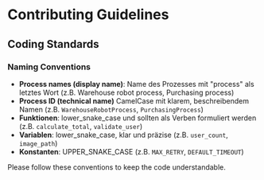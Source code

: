# Contributing Guidelines

## Coding Standards

### Naming Conventions

- **Process names (display name)**: Name des Prozesses mit "process" als letztes Wort (z.B. Warehouse robot process, Purchasing process)
- **Process ID (technical name)** CamelCase mit klarem, beschreibendem Namen (z.B. `WarehouseRobotProcess`, `PurchasingProcess`)
- **Funktionen**: lower_snake_case und sollten als Verben formuliert werden (z.B. `calculate_total`, `validate_user`)
- **Variablen**: lower_snake_case, klar und präzise (z.B. `user_count`, `image_path`)
- **Konstanten**: UPPER_SNAKE_CASE (z.B. `MAX_RETRY`, `DEFAULT_TIMEOUT`)

Please follow these conventions to keep the code understandable.

